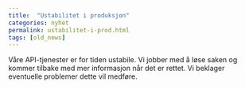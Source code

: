 ```yaml
---
title:  "Ustabilitet i produksjon"
categories: nyhet
permalink: ustabilitet-i-prod.html
tags: [old_news]
---
```


Våre API-tjenester er for tiden ustabile. 
Vi jobber med å løse saken og kommer tilbake med mer informasjon når det er rettet.
Vi beklager eventuelle problemer dette vil medføre.

